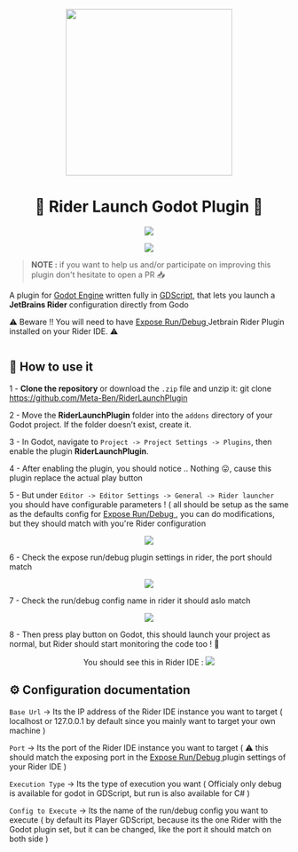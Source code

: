 <p align="center">
    <img width="300" height="300" src="https://github.com/user-attachments/assets/cfe5e7f7-a190-4c62-aafd-4d370138e4aa">

</p>


<h1 align="center">🚀 Rider Launch Godot Plugin 🔌</h1>
<p align="center">
    <a href="https://godotengine.org/download/archive/4.3-stable/"> 
        <img src="https://img.shields.io/badge/Godot%204--3-Godot%204--3?style=for-the-badge&logo=godot-engine&logoColor=white&label=Godot%20version&color=26476D">
    </a>
</p>

<p align="center">
 <img src="https://i.ibb.co/R4C47nzp/0430.gif">
</p>

> **NOTE :** if you want to help us and/or participate on improving this plugin don't hesitate to open a PR 📥

A plugin for [Godot Engine](https://github.com/godotengine/godot) written fully in [GDScript](https://docs.godotengine.org/en/stable/tutorials/scripting/gdscript/gdscript_basics.html), that lets you launch a **JetBrains Rider** configuration directly from Godo

⚠️ Beware !! You will need to have [Expose Run/Debug ](https://plugins.jetbrains.com/plugin/27239-expose-run-debug?noRedirect=true) Jetbrain Rider Plugin installed on your Rider IDE. ⚠️

<p align="center">
    <img src="">
</p>

## 📃 How to use it

1 - **Clone the repository** or download the `.zip` file and unzip it:
git clone https://github.com/Meta-Ben/RiderLaunchPlugin

2 - Move the **RiderLaunchPlugin** folder into the `addons` directory of your Godot project. If the folder doesn’t exist, create it.

3 - In Godot, navigate to `Project -> Project Settings -> Plugins`, then enable the plugin **RiderLaunchPlugin**.

4 - After enabling the plugin, you should notice .. Nothing 😛, cause this plugin replace the actual play button 

5 - But under `Editor -> Editor Settings -> General -> Rider launcher` you should have configurable parameters ! ( all should be setup as the same as the defaults config for [Expose Run/Debug ](https://plugins.jetbrains.com/plugin/27239-expose-run-debug?noRedirect=true), you can do modifications, but they should match with you're Rider configuration

<p align="center">
    <img src="https://i.ibb.co/LT8jtNr/Capture-d-e-cran-2025-04-30-a-17-20-00.png">
</p>

6 - Check the expose run/debug plugin settings in rider, the port should match 

<p align="center">
    <img src="https://i.ibb.co/rRGzy85x/Capture-d-e-cran-2025-04-30-a-17-20-30.png">
</p>

7 - Check the run/debug config name in rider it should aslo match

<p align="center">
    <img src="https://i.ibb.co/x87s9qbL/Capture-d-e-cran-2025-04-30-a-17-20-41.png">
</p>

8 - Then press play button on Godot, this should launch your project as normal, but Rider should start monitoring the code too !  🎉

<p align="center">
    You should see this in Rider IDE : <img src="https://i.ibb.co/8DjL2FVm/Capture-d-e-cran-2025-04-30-a-17-20-56.png">
</p>


## ⚙️ Configuration documentation

`Base Url` -> Its the IP address of the Rider IDE instance you want to target ( localhost or 127.0.0.1 by default since you mainly want to target your own machine )

`Port` -> Its the port of the Rider IDE instance you want to target ( ⚠️ this should match the exposing port in the [Expose Run/Debug ](https://plugins.jetbrains.com/plugin/27239-expose-run-debug?noRedirect=true) plugin settings of your Rider IDE )

`Execution Type` -> Its the type of execution you want ( Officialy only debug is available for godot in GDScript, but run is also available for C# )

`Config to Execute` -> Its the name of the run/debug config you want to execute ( by default its Player GDScript, because its the one Rider with the Godot plugin set, but it can be changed, like the port it should match on both side )
 
